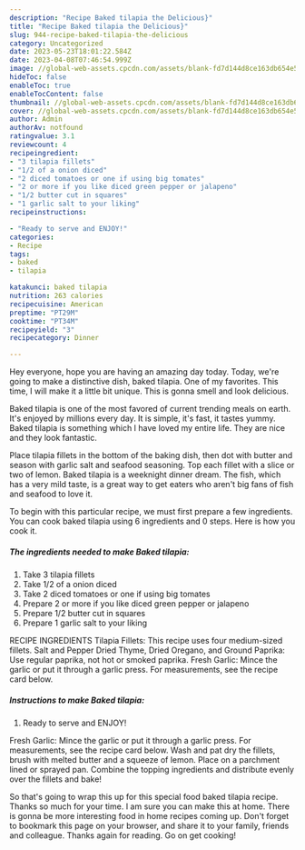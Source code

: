 ```yaml
---
description: "Recipe Baked tilapia the Delicious}"
title: "Recipe Baked tilapia the Delicious}"
slug: 944-recipe-baked-tilapia-the-delicious
category: Uncategorized
date: 2023-05-23T18:01:22.584Z
date: 2023-04-08T07:46:54.999Z
image: //global-web-assets.cpcdn.com/assets/blank-fd7d144d8ce163db654e5a02c40b08a2775adb7897d16e4062681dc7e1b2800f.png
hideToc: false
enableToc: true
enableTocContent: false
thumbnail: //global-web-assets.cpcdn.com/assets/blank-fd7d144d8ce163db654e5a02c40b08a2775adb7897d16e4062681dc7e1b2800f.png
cover: //global-web-assets.cpcdn.com/assets/blank-fd7d144d8ce163db654e5a02c40b08a2775adb7897d16e4062681dc7e1b2800f.png
author: Admin
authorAv: notfound
ratingvalue: 3.1
reviewcount: 4
recipeingredient:
- "3 tilapia fillets"
- "1/2 of a onion diced"
- "2 diced tomatoes or one if using big tomates"
- "2 or more if you like diced green pepper or jalapeno"
- "1/2 butter cut in squares"
- "1 garlic salt to your liking"
recipeinstructions:

- "Ready to serve and ENJOY!"
categories:
- Recipe
tags:
- baked
- tilapia

katakunci: baked tilapia 
nutrition: 263 calories
recipecuisine: American
preptime: "PT29M"
cooktime: "PT34M"
recipeyield: "3"
recipecategory: Dinner

---
```



Hey everyone, hope you are having an amazing day today. Today, we're going to make a distinctive dish, baked tilapia. One of my favorites. This time, I will make it a little bit unique. This is gonna smell and look delicious.

Baked tilapia is one of the most favored of current trending meals on earth. It's enjoyed by millions every day. It is simple, it's fast, it tastes yummy. Baked tilapia is something which I have loved my entire life. They are nice and they look fantastic.

Place tilapia fillets in the bottom of the baking dish, then dot with butter and season with garlic salt and seafood seasoning. Top each fillet with a slice or two of lemon. Baked tilapia is a weeknight dinner dream. The fish, which has a very mild taste, is a great way to get eaters who aren&#39;t big fans of fish and seafood to love it.


To begin with this particular recipe, we must first prepare a few ingredients. You can cook baked tilapia using 6 ingredients and 0 steps. Here is how you cook it.

<!--inarticleads1-->

##### The ingredients needed to make Baked tilapia:

1. Take 3 tilapia fillets
1. Take 1/2 of a onion diced
1. Take 2 diced tomatoes or one if using big tomates
1. Prepare 2 or more if you like diced green pepper or jalapeno
1. Prepare 1/2 butter cut in squares
1. Prepare 1 garlic salt to your liking


RECIPE INGREDIENTS Tilapia Fillets: This recipe uses four medium-sized fillets. Salt and Pepper Dried Thyme, Dried Oregano, and Ground Paprika: Use regular paprika, not hot or smoked paprika. Fresh Garlic: Mince the garlic or put it through a garlic press. For measurements, see the recipe card below. 

<!--inarticleads2-->

##### Instructions to make Baked tilapia:


1. Ready to serve and ENJOY!

Fresh Garlic: Mince the garlic or put it through a garlic press. For measurements, see the recipe card below. Wash and pat dry the fillets, brush with melted butter and a squeeze of lemon. Place on a parchment lined or sprayed pan. Combine the topping ingredients and distribute evenly over the fillets and bake! 

So that's going to wrap this up for this special food baked tilapia recipe. Thanks so much for your time. I am sure you can make this at home. There is gonna be more interesting food in home recipes coming up. Don't forget to bookmark this page on your browser, and share it to your family, friends and colleague. Thanks again for reading. Go on get cooking!

